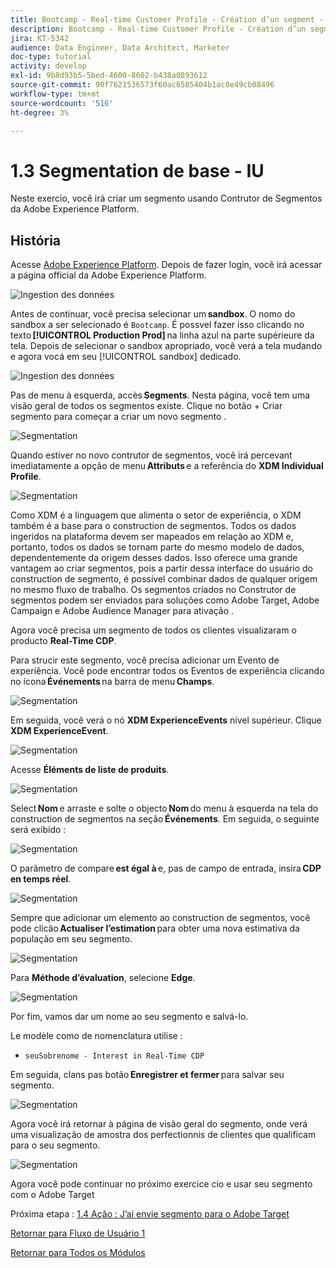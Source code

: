 ```yaml
---
title: Bootcamp - Real-time Customer Profile - Création d’un segment - IU - Brésil
description: Bootcamp - Real-time Customer Profile - Création d’un segment - IU - Brésil
jira: KT-5342
audience: Data Engineer, Data Architect, Marketer
doc-type: tutorial
activity: develop
exl-id: 9b8d93b5-5bed-4600-8602-b438a0893612
source-git-commit: 90f7621536573f60ac6585404b1ac0e49cb08496
workflow-type: tm+mt
source-wordcount: '516'
ht-degree: 3%

---
```


# 1.3 Segmentation de base - IU

Neste exercio, você irá criar um segmento usando Contrutor de Segmentos da Adobe Experience Platform.

## História

Acesse [Adobe Experience Platform](https://experience.adobe.com/platform). Depois de fazer login, você irá acessar a página official da Adobe Experience Platform.

![Ingestion des données](./images/home.png)

Antes de continuar, você precisa selecionar um **sandbox**. O nomo do sandbox a ser selecionado é ``Bootcamp``. É possvel fazer isso clicando no texto **[!UICONTROL Production Prod]** na linha azul na parte supérieure da tela. Depois de selecionar o sandbox apropriado, você verá a tela mudando e agora vocá em seu [!UICONTROL sandbox] dedicado.

![Ingestion des données](./images/sb1.png)

Pas de menu à esquerda, accès **Segments**. Nesta página, você tem uma visão geral de todos os segmentos existe. Clique no botão + Criar segmento para começar a criar um novo segmento .

![Segmentation](./images/menuseg.png)

Quando estiver no novo contrutor de segmentos, você irá percevant imediatamente a opção de menu **Attributs** e a referência do **XDM Individual Profile**.

![Segmentation](./images/segmentationui.png)

Como XDM é a linguagem que alimenta o setor de experiência, o XDM também é a base para o construction de segmentos. Todos os dados ingeridos na plataforma devem ser mapeados em relação ao XDM e, portanto, todos os dados se tornam parte do mesmo modelo de dados, dependentemente da origem desses dados. Isso oferece uma grande vantagem ao criar segmentos, pois a partir dessa interface do usuário do construction de segmento, é possível combinar dados de qualquer origem no mesmo fluxo de trabalho. Os segmentos criados no Construtor de segmentos podem ser enviados para soluções como Adobe Target, Adobe Campaign e Adobe Audience Manager para ativação .

Agora você precisa um segmento de todos os clientes visualizaram o producto **Real-Time CDP**.

Para strucir este segmento, você precisa adicionar um Evento de experiência. Você pode encontrar todos os Eventos de experiência clicando no ícona **Événements** na barra de menu **Champs**.

![Segmentation](./images/findee.png)

Em seguida, você verá o nó **XDM ExperienceEvents** nível supérieur. Clique **XDM ExperienceEvent**.

![Segmentation](./images/see.png)

Acesse **Éléments de liste de produits**.

![Segmentation](./images/plitems.png)

Select **Nom** e arraste e solte o objecto **Nom** do menu à esquerda na tela do construction de segmentos na seção **Événements**. Em seguida, o seguinte será exibido :

![Segmentation](./images/eewebpdtlname.png)

O parâmetro de compare **est égal à** e, pas de campo de entrada, insira **CDP en temps réel**.

![Segmentation](./images/pv.png)

Sempre que adicionar um elemento ao construction de segmentos, você pode clicão **Actualiser l’estimation** para obter uma nova estimativa da população em seu segmento.

![Segmentation](./images/refreshest.png)

Para **Méthode d’évaluation**, selecione **Edge**.

![Segmentation](./images/evedge.png)

Por fim, vamos dar um nome ao seu segmento e salvá-lo.

Le modèle como de nomenclatura utilise :

- `seuSobrenome - Interest in Real-Time CDP`

Em seguida, clans pas botão **Enregistrer et fermer** para salvar seu segmento.

![Segmentation](./images/segmentname.png)

Agora você irá retornar à página de visão geral do segmento, onde verá uma visualização de amostra dos perfectionnis de clientes que qualificam para o seu segmento.

![Segmentation](./images/savedsegment.png)

Agora você pode continuar no próximo exercice cio e usar seu segmento com o Adobe Target

Próxima etapa : [1.4 Ação : J’ai envie segmento para o Adobe Target](./ex4.md)

[Retornar para Fluxo de Usuário 1](./uc1.md)

[Retornar para Todos os Módulos](../../overview.md)
